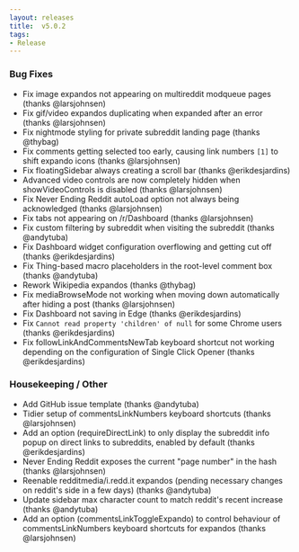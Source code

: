 ```yaml
---
layout: releases
title:  v5.0.2
tags:
- Release
---
```


### Bug Fixes

- Fix image expandos not appearing on multireddit modqueue pages (thanks @larsjohnsen)
- Fix gif/video expandos duplicating when expanded after an error (thanks @larsjohnsen)
- Fix nightmode styling for private subreddit landing page (thanks @thybag)
- Fix comments getting selected too early, causing link numbers `[1]` to shift expando icons (thanks @larsjohnsen)
- Fix floatingSidebar always creating a scroll bar (thanks @erikdesjardins)
- Advanced video controls are now completely hidden when showVideoControls is disabled (thanks @larsjohnsen)
- Fix Never Ending Reddit autoLoad option not always being acknowledged (thanks @larsjohnsen)
- Fix tabs not appearing on /r/Dashboard (thanks @larsjohnsen)
- Fix custom filtering by subreddit when visiting the subreddit (thanks @andytuba)
- Fix Dashboard widget configuration overflowing and getting cut off (thanks @erikdesjardins)
- Fix Thing-based macro placeholders in the root-level comment box (thanks @andytuba)
- Rework Wikipedia expandos (thanks @thybag)
- Fix mediaBrowseMode not working when moving down automatically after hiding a post (thanks @larsjohnsen)
- Fix Dashboard not saving in Edge (thanks @erikdesjardins)
- Fix `Cannot read property 'children' of null` for some Chrome users (thanks @erikdesjardins)
- Fix followLinkAndCommentsNewTab keyboard shortcut not working depending on the configuration of Single Click Opener (thanks @erikdesjardins)

### Housekeeping / Other

- Add GitHub issue template (thanks @andytuba)
- Tidier setup of commentsLinkNumbers keyboard shortcuts (thanks @larsjohnsen)
- Add an option (requireDirectLink) to only display the subreddit info popup on direct links to subreddits, enabled by default (thanks @erikdesjardins)
- Never Ending Reddit exposes the current "page number" in the hash (thanks @larsjohnsen)
- Reenable redditmedia/i.redd.it expandos (pending necessary changes on reddit's side in a few days) (thanks @andytuba)
- Update sidebar max character count to match reddit's recent increase (thanks @andytuba)
- Add an option (commentsLinkToggleExpando) to control behaviour of commentsLinkNumbers keyboard shortcuts for expandos (thanks @larsjohnsen)
